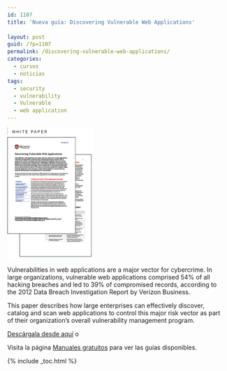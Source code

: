 ```yaml
---
id: 1107
title: 'Nueva guía: Discovering Vulnerable Web Applications'

layout: post
guid: /?p=1107
permalink: /discovering-vulnerable-web-applications/
categories:
  - cursos
  - noticias
tags:
  - security
  - vulnerability
  - Vulnerable
  - web application
---
```

[<img class="size-medium wp-image-1108 alignleft" title="discovering vulnerable web applications" alt="discovering-vulnerable-web-applications" src="/assets/img/2013/01/discovering-vulnerable-web-applications2-197x300.png" width="197" height="300" />][1]

Vulnerabilities in web applications are a major vector for cybercrime. In large organizations, vulnerable web applications comprised 54% of all hacking breaches and led to 39% of compromised records, according to the 2012 Data Breach Investigation Report by Verizon Business. 

This paper describes how large enterprises can effectively discover, catalog and scan web applications to control this major risk vector as part of their organization’s overall vulnerability management program.

[Descárgala desde aquí][1] o

Visita la página [Manuales gratuitos][2] para ver las guías disponibles.



 [1]: http://elbauldelprogramador.tradepub.com/c/pubRD.mpl?sr=oc&_t=oc:&pc=w_qa46/prgm.cgi
 [2]: /manuales-gratuitos/

{% include _toc.html %}
